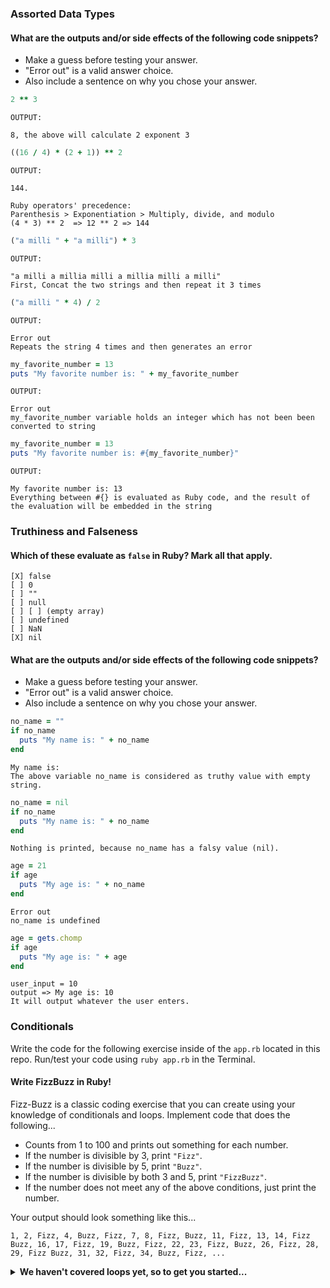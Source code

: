 ### Assorted Data Types

#### What are the outputs and/or side effects of the following code snippets?

* Make a guess before testing your answer.
* "Error out" is a valid answer choice.
* Also include a sentence on why you chose your answer.

```rb
2 ** 3
```

```text
OUTPUT:

8, the above will calculate 2 exponent 3
```

```rb
((16 / 4) * (2 + 1)) ** 2
```

```text
OUTPUT:

144.

Ruby operators' precedence:
Parenthesis > Exponentiation > Multiply, divide, and modulo
(4 * 3) ** 2  => 12 ** 2 => 144
```

```rb
("a milli " + "a milli") * 3
```

```text
OUTPUT:

"a milli a millia milli a millia milli a milli"
First, Concat the two strings and then repeat it 3 times
```

```rb
("a milli " * 4) / 2
```

```text
OUTPUT:

Error out
Repeats the string 4 times and then generates an error
```

```rb
my_favorite_number = 13
puts "My favorite number is: " + my_favorite_number
```

```text
OUTPUT:

Error out
my_favorite_number variable holds an integer which has not been been converted to string
```

```rb
my_favorite_number = 13
puts "My favorite number is: #{my_favorite_number}"
```

```text
OUTPUT:

My favorite number is: 13
Everything between #{} is evaluated as Ruby code, and the result of the evaluation will be embedded in the string
```

### Truthiness and Falseness

#### Which of these evaluate as `false` in Ruby? Mark all that apply.

```text
[X] false
[ ] 0
[ ] ""
[ ] null
[ ] [ ] (empty array)
[ ] undefined
[ ] NaN
[X] nil
```

#### What are the outputs and/or side effects of the following code snippets?

* Make a guess before testing your answer.
* "Error out" is a valid answer choice.
* Also include a sentence on why you chose your answer.

```rb
no_name = ""
if no_name
  puts "My name is: " + no_name
end
```

```text
My name is:  
The above variable no_name is considered as truthy value with empty string.
```

```rb
no_name = nil
if no_name
  puts "My name is: " + no_name
end
```

```text
Nothing is printed, because no_name has a falsy value (nil).
```

```rb
age = 21
if age
  puts "My age is: " + no_name
end
```

```text
Error out
no_name is undefined
```

```rb
age = gets.chomp
if age
  puts "My age is: " + age
end
```

```text
user_input = 10
output => My age is: 10
It will output whatever the user enters.
```

### Conditionals

Write the code for the following exercise inside of the `app.rb` located in this repo. Run/test your code using `ruby app.rb` in the Terminal.

#### Write FizzBuzz in Ruby!

Fizz-Buzz is a classic coding exercise that you can create using your knowledge of conditionals and loops. Implement code that does the following...

* Counts from 1 to 100 and prints out something for each number.
* If the number is divisible by 3, print `"Fizz"`.
* If the number is divisible by 5, print `"Buzz"`.
* If the number is divisible by both 3 and 5, print `"FizzBuzz"`.
* If the number does not meet any of the above conditions, just print the number.

Your output should look something like this...
```
1, 2, Fizz, 4, Buzz, Fizz, 7, 8, Fizz, Buzz, 11, Fizz, 13, 14, Fizz Buzz, 16, 17, Fizz, 19, Buzz, Fizz, 22, 23, Fizz, Buzz, 26, Fizz, 28, 29, Fizz Buzz, 31, 32, Fizz, 34, Buzz, Fizz, ...
```

<details>
  <summary><strong>We haven't covered loops yet, so to get you started...</strong></summary>

  ```rb
  i = 1
  while i <= 100
    # Your code goes in here.
  end
  ```

</details>
